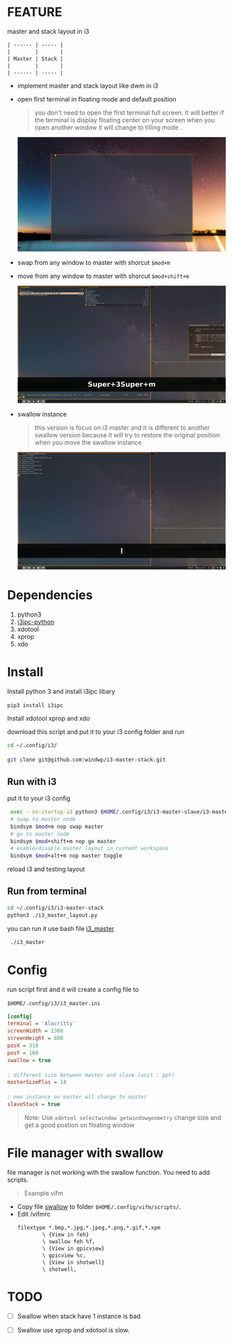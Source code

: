 # FEATURE

 master and stack layout in i3
```
| ------ | ----- |
|        |       |
| Master | Stack |
|        |       |
| ------ | ----- |
```

* implement master and stack layout like dwm in i3

* open first terminal in floating mode and default position 
    > you don't need to open the first terminal full screen.
    > It will better if the terminal is display floating center on your screen
    > when you open another window it will change to tilling mode .

    ![first terminal display](./screenshot/first_terminal.png)
* swap from any window to master with shorcut `$mod+m`
* move from any window to master with shorcut `$mod+shift+m`

    ![swap master ](./screenshot/swap_master.gif)

* swallow instance 
    > this version is focus on i3 master and it is different to another swallow version 
    > because it will try to restore the original position when you move the swallow instance

    ![swallow vifm](./screenshot/swallow_vifm.gif)
# Dependencies

1. python3
2. [i3ipc-python](https://github.com/altdesktop/i3ipc-python)
3. xdotool
4. xprop
5. xdo 


# Install

 Install python 3 and install i3ipc libary

 `pip3 install i3ipc`

 Install xdotool xprop and xdo

 download this script and put it to your i3 config folder and run

```bash
cd ~/.config/i3/

git clone git@github.com:windwp/i3-master-stack.git

```
## Run with i3

 put it to your i3 config

```bash
 exec --no-startup-id python3 $HOME/.config/i3/i3-master-slave/i3-master
 # swap to master node
 bindsym $mod+m nop swap master 
 # go to master node
 bindsym $mod+shift+m nop go master 
 # enable/disable master layout in current workspace
 bindsym $mod+alt+m nop master toggle 

 ```
 reload i3 and testing layout

## Run from terminal
```bash
cd ~/.config/i3/i3-master-stack
python3 ./i3_master_layout.py
 ```
 you can run it use bash file [i3_master](./i3_master)
```bash
 ./i3_master
 ```

# Config

run script first and it will create a config file to


`$HOME/.config/i3/i3_master.ini`

```ini
[config]
terminal = 'Alacritty'
screenWidth = 1300
screenHeight = 800
posX = 310
posY = 160
swallow = true

; different size between master and slave (unit : ppt)
masterSizePlus = 14  

; new instance on master wll change to master
slaveStack = true  
```

> Note:  Use `xdotool selectwindow getwindowgeometry`  change size and get a good postion on floating window


# File manager with swallow 

 file manager is not working with the swallow function. You need to add scripts. 
 >Example vifm
 * Copy file [swallow](./swallow) to folder `$HOME/.config/vifm/scripts/`.
 * Edit /vifmrc 
    ```
    filextype *.bmp,*.jpg,*.jpeg,*.png,*.gif,*.xpm
            \ {View in feh}
            \ swallow feh %f,
            \ {View in gpicview}
            \ gpicview %c,
            \ {View in shotwell}
            \ shotwell,
    ```
# TODO

- [ ] Swallow when stack have 1 instance is bad

- [ ]  Swallow use xprop and xdotool is slow.

